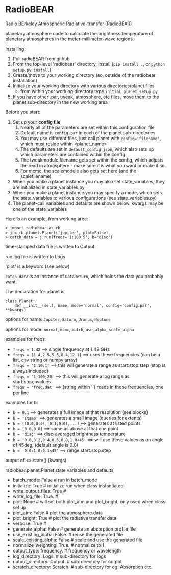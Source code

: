 RadioBEAR
========

Radio BErkeley Atmospheric Radiative-transfer (RadioBEAR)

planetary atmosphere code to calculate the brightness temperature of planetary
atmospheres in the meter-millimeter-wave regions.

Installing:
1. Pull radioBEAR from github
2. From the top-level 'radiobear' directory, install (`pip install .`, or `python setup.py install`)
3. Create/move to your working directory (so, outside of the radiobear installation)
4. Initialize your working directory with various directories/planet files
      - from within your working directory type `initial_planet_setup.py`
5. If you have other .par, tweak, atmosphere, etc files, move them to the planet sub-directory in the new working area


Before you start:
1. Set up your **config file**
    1. Nearly all of the parameters are set within this configuration file
    2. Default name is `config.par` in each of the planet sub-directories
    3. You may use different files, just call planet with `config='filename'`, which must reside within <planet_name>
    4. The defaults are set in `default_config.json`, which also sets up which parameters are contained within the config
    5. The tweakmodule filename gets set within the config, which adjusts the read in atmosphere - make sure it is what you want or make it so.
    6. For mcmc, the scalemodule also gets set here (and the scalefilename)
2. When you make a planet instance you may also set state_variables, they are initialized in state_variables.py
3. When you make a planet instance you may specify a mode, which sets the state_variables to various configurations (see state_variables.py)
4. The planet-call variables and defaults are shown below.  kwargs may be one of the state_variables


Here is an example, from working area:
```
> import radiobear as rb
> j = rb.planet.Planet('jupiter', plot=False)
> catch_data = j.run(freqs='1:100:5', b='disc')
```

time-stamped data file is written to Output

run log file is written to Logs

'plot' is a keyword (see below)

`catch_data` is an instance of `DataReturn`, which holds the data you probably want.

The declaration for planet is
```
class Planet:
    def __init__(self, name, mode='normal', config='config.par', **kwargs)
```

options for name:  `Jupiter`, `Saturn`, `Uranus`, `Neptune`

options for mode:  `normal`, `mcmc`, `batch`, `use_alpha`, `scale_alpha`

examples for freqs:
* `freqs = 1.42`    ==> single frequency at 1.42 GHz
* `freqs = [1.4,2.5,5.5,8.4,12.1]`  ==> uses these frequencies (can be a list, csv string or numpy array)
* `freqs = '1:10:1'` ==> this will generate a range as start:stop:step (stop is always included)
* `freqs = '1;100;20'` ==> this will generate a log range as start;stop;nvalues
* `freqs = 'freq.dat'`   ==> (string within '') reads in those frequencies, one per line


examples for b:
* `b = 0.1`  ==> generates a full image at that resolution (see blocks)
* `b = 'stamp'` ==> generates a small image (queries for extents)
* `b = [[0.0,0.0],[0.1,0.0],...]`  ==> generates at listed points
* `b = [0.0,0.0]` ==> same as above at that one point
* `b = 'disc'` ==> disc-averaged brightness temperature
* `b = '0.0,0.2,0.4,0.6,0.8,1.0<45'` ==> will use those values as an angle of 45deg, (default angle is 0.0)
* `b = '0.0:1.0:0.1<45'` ==> range start:stop:step<angle                                                  >


output of <>.state() (kwargs)

radiobear.planet.Planet state variables and defaults
 - batch_mode:  False           # run in batch_mode
 - initialize:  True            # initialize run when class instantiated
 - write_output_files:  True    #
 - write_log_file:  True.       #
 - plot:  None                  # will set both plot_atm and plot_bright, only used when class set up
 - plot_atm:  False             # plot the atmosphere data
 - plot_bright:  True           # plot the radiative transfer data
 - verbose:  True               #
 - generate_alpha:  False       # generate an absorption profile file
 - use_existing_alpha:  False.  # reuse the generated file
 - scale_existing_alpha:  False # scale and use the generated file
 - normalize_weighting:  True.  # normalize to 1
 - output_type:  frequency.     # frequency or wavelength
 - log_directory:  Logs.        # sub-directory for logs
 - output_directory:  Output.   # sub-directory for output
 - scratch_directory:  Scratch. # sub-directory for eg. Absorption etc.
